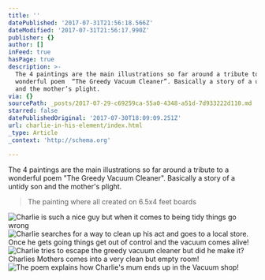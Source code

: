 ```yaml
---
title: ''
datePublished: '2017-07-31T21:56:18.566Z'
dateModified: '2017-07-31T21:56:17.990Z'
publisher: {}
author: []
inFeed: true
hasPage: true
description: >-
  The 4 paintings are the main illustrations so far around a tribute to a
  wonderful poem  “The Greedy Vacuum Cleaner”. Basically a story of a untidy son
  and the mother’s plight.
via: {}
sourcePath: _posts/2017-07-29-c69259ca-55a0-4348-a51d-7d933222d110.md
starred: false
datePublishedOriginal: '2017-07-30T18:09:09.251Z'
url: charlie-in-his-element/index.html
_type: Article
_context: 'http://schema.org'

---
```

The 4 paintings are the main illustrations so far around a tribute to a wonderful poem "The Greedy Vacuum Cleaner". Basically a story of a untidy son and the mother's plight.

> The painting where all created on 6.5x4 feet boards

![Charlie is such a nice guy but when it comes to being tidy things go wrong](https://the-grid-user-content.s3-us-west-2.amazonaws.com/3d1a7031-be50-4425-98bd-032185081158.jpg)
![Charlie searches for a way to clean up his act and goes to a local store. Once he gets going things get out of control and the vacuum comes alive!](https://the-grid-user-content.s3-us-west-2.amazonaws.com/c3c5b2ec-1b33-4573-ae4f-6f73be9ce938.jpg)
![Charlie tries to escape the greedy vacuum cleaner but did he make it? Charlies Mothers comes into a very clean but empty room!](https://the-grid-user-content.s3-us-west-2.amazonaws.com/44d10352-3e40-477f-a044-e757a415995a.jpg)
![The poem explains how Charlie's mum ends up in the Vacuum shop!](https://the-grid-user-content.s3-us-west-2.amazonaws.com/6861166f-5dd4-4af4-82ed-bf6afc4931d9.jpg)